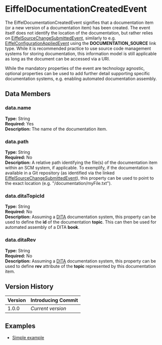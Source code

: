 # EiffelDocumentationCreatedEvent
The EiffelDocumentationCreatedEvent signifies that a documentation item (or a new version of a documentation item) has been created. The event itself does not identify the location of the documentation, but rather relies on [EiffelSourceChangeSubmittedEvent](./[EiffelSourceChangeSubmittedEvent].md), similarly to e.g. [EiffelConfigurationAppliedEvent](./[EiffelConfigurationAppliedEvent].md) using the __DOCUMENTATION_SOURCE__ link type. While it is recommended practice to use source code management systems for storing documentation, this information model is still applicable as long as the document can be accessed via a URI.

While the mandatory properties of the event are technology agnostic, optional properties can be used to add further detail supporting specific documentation systems, e.g. enabling automated documentation assembly.

## Data Members
### data.name
__Type:__ String  
__Required:__ Yes  
__Description:__ The name of the documentation item.

### data.path
__Type:__ String  
__Required:__ No  
__Description:__ A relative path identifying the file(s) of the documentation item within an SCM system, if applicable. To exemplify, if the documentation is available in a Git repository (as identified via the linked [EiffelSourceChangeSubmittedEvent](./[EiffelSourceChangeSubmittedEvent].md)), this property can be used to point to the exact location (e.g. "/documentation/myFile.txt").

### data.ditaTopicId
__Type:__ String  
__Required:__ No  
__Description:__ Assuming a [DITA](http://dita.xml.org) documentation system, this property can be used to define the __id__ of the documentation __topic__. This can then be used for automated assembly of a DITA __book__.

### data.ditaRev
__Type:__ String  
__Required:__ No  
__Description:__ Assuming a [DITA](http://dita.xml.org) documentation system, this property can be used to define __rev__ attribute of the __topic__ represented by this documentation item.

## Version History
| Version   | Introducing Commit |
| --------- | ------------------ |
| 1.0.0     | _Current version_  |

## Examples
* [Simple example](../examples/events/EiffelDocumentationCreatedEvent/simple.json)